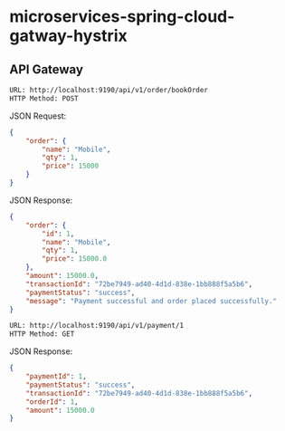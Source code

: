 # microservices-spring-cloud-gatway-hystrix

API Gateway
-----------
```bash
URL: http://localhost:9190/api/v1/order/bookOrder
HTTP Method: POST
```
JSON Request:
```json
{
    "order": {
        "name": "Mobile",
        "qty": 1,
        "price": 15000
    }
}
```
JSON Response:
```json
{
    "order": {
        "id": 1,
        "name": "Mobile",
        "qty": 1,
        "price": 15000.0
    },
    "amount": 15000.0,
    "transactionId": "72be7949-ad40-4d1d-838e-1bb888f5a5b6",
    "paymentStatus": "success",
    "message": "Payment successful and order placed successfully."
}

```
```bash
URL: http://localhost:9190/api/v1/payment/1
HTTP Method: GET
```
JSON Response:
```json
{
    "paymentId": 1,
    "paymentStatus": "success",
    "transactionId": "72be7949-ad40-4d1d-838e-1bb888f5a5b6",
    "orderId": 1,
    "amount": 15000.0
}
```
